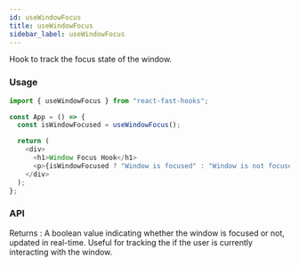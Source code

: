 ```yaml
---
id: useWindowFocus
title: useWindowFocus
sidebar_label: useWindowFocus
---
```


Hook to track the focus state of the window.

### Usage

```typescript
import { useWindowFocus } from "react-fast-hooks";

const App = () => {
  const isWindowFocused = useWindowFocus();

  return (
    <div>
      <h1>Window Focus Hook</h1>
      <p>{isWindowFocused ? "Window is focused" : "Window is not focused"}</p>
    </div>
  );
};
```

### API

Returns : A boolean value indicating whether the window is focused or not, updated in real-time. Useful for tracking the if the user is currently interacting with the window.
